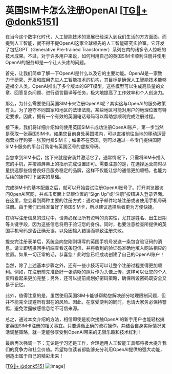 # 英国SIM卡怎么注册OpenAI [[TG💪+ @donk5151](https://t.me/s/donk5151)]

在当今这个数字化时代，人工智能技术的发展已经深入到我们生活的方方面面。而提到人工智能，就不得不提OpenAI这家全球领先的人工智能研究实验室。它开发了包括GPT（Generative Pre-trained Transformer）系列在内的诸多令人惊叹的技术成果。不过，对于许多用户来说，如何利用自己的英国SIM卡顺利注册并使用OpenAI的服务却是一个让人头疼的问题。

首先，让我们简单了解一下OpenAI是什么以及它的主要功能。OpenAI是一家致力于研究、开发和应用先进人工智能技术的机构，其目标是确保人工智能技术能够造福全人类。OpenAI推出了多个版本的GPT模型，这些模型可以生成高质量的文章、回答复杂问题、进行语言翻译等任务，极大地提高了工作效率和个人创造力。

那么，为什么需要使用英国SIM卡来注册OpenAI呢？其实这与OpenAI的服务政策有关。为了遵守不同国家和地区的法律法规，某些地区可能对用户的地理位置有特定要求。因此，拥有一个有效的英国电话号码可以帮助您顺利完成注册过程。

接下来，我们将详细介绍如何使用英国SIM卡成功注册OpenAI账户。第一步当然是获取一张英国SIM卡。如果您目前身处英国境内，可以直接前往当地的移动运营商营业厅购买一张预付费SIM卡；如果不在英国，则可以通过一些专门提供国际SIM卡服务的平台订购带有英国区号的虚拟号码。

当您拿到SIM卡后，接下来就是安装并激活它了。通常情况下，只需将SIM卡插入您的手机，并按照屏幕上的指示完成设置即可。需要注意的是，在选择运营商时尽量挑选那些信誉良好且服务稳定的品牌，这样不仅能让您的通信更加顺畅，也能为后续的操作打下坚实的基础。

完成SIM卡的基本配置之后，就可以开始尝试注册OpenAI账号了。打开浏览器访问OpenAI官网，并点击页面上显眼位置的“Sign Up”或“注册”按钮进入登录界面。在这里，您会看到两种主要的注册方式：通过电子邮件地址注册或者使用手机号码注册。由于我们已经准备好了英国SIM卡，所以建议选择后者更为方便快捷。

在填写注册信息的过程中，请务必保证所有资料的真实性，尤其是姓名、出生日期等关键字段，因为这些信息将用于验证您的身份。同时，也要注意检查所提供的英国手机号码是否正确无误，以免因输入错误而导致注册失败。

提交完注册表单后，系统会向您刚刚填写的英国手机号发送一条包含验证码的消息。请立即切换回手机端查看这条短信，并将收到的验证码准确地填入网站相应的位置。如果一切正常的话，恭喜您！此时您已经成功创建了自己的OpenAI账户！

当然，除了上述基本步骤之外，还有一些小技巧可以让整个注册过程变得更加顺利。例如，在注册前先准备好一张清晰的照片作为头像上传，这样可以让您的个人资料看起来更加完整；另外，还可以提前规划好密码策略，确保所设密码既安全又易于记忆。

此外，值得注意的是，虽然使用英国SIM卡能够帮助您解决部分地理限制问题，但并不能完全规避所有潜在的风险。因此，在享受便利的同时，也请大家务必保持警惕，避免泄露敏感信息给不可信来源。

总之，通过本文介绍的方法，相信即使是初次接触OpenAI的新手用户也能轻松搞定英国SIM卡注册的相关事宜。只要遵循正确的流程操作，并结合自身实际情况灵活调整策略，就一定能够享受到OpenAI带来的无限乐趣和技术红利！

最后再次强调一下：无论是学习还是工作，合理运用人工智能工具都将极大提升我们的竞争力和社会价值。希望每位读者都能够充分利用OpenAI提供的强大功能，创造出属于自己的精彩未来！

[[TG💪+ @donk5151](https://t.me/s/donk5151) ![Image](https://i.postimg.cc/rwNCRYN7/Snipaste-2025-04-30-17-27-05.png)]
